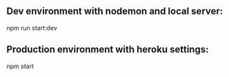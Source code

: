 ## Dev environment with nodemon and local server:
npm run start:dev

## Production environment with heroku settings:
npm start

